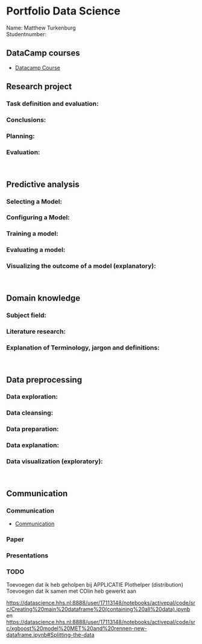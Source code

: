 # Portfolio Data Science
Name: Matthew Turkenburg  <br />
Studentnumber: 

## DataCamp courses
* [Datacamp Course]()




## Research project
### Task definition and evaluation:
### Conclusions:
### Planning:
### Evaluation:

&nbsp;
## Predictive analysis
### Selecting a Model:
### Configuring a Model:
### Training a model:
### Evaluating a model:
### Visualizing the outcome of a model (explanatory):

&nbsp;
## Domain knowledge
### Subject field:
### Literature research:
### Explanation of Terminology, jargon and definitions:

&nbsp;
## Data preprocessing 
### Data exploration:
### Data cleansing:
### Data preparation:
### Data explanation:
### Data visualization (exploratory):

&nbsp;
## Communication

### Communication
* [Communication](/Communication/Communicatie.md)
### Paper
### Presentations









### TODO
Toevoegen dat ik heb geholpen bij APPLICATIE Plothelper (distribution)
Toevoegen dat ik samen met COlin heb gewerkt aan 

https://datascience.hhs.nl:8888/user/17113148/notebooks/activepal/code/src/Creating%20main%20dataframe%20(containing%20all%20data).ipynb
en
https://datascience.hhs.nl:8888/user/17113148/notebooks/activepal/code/src/xgboost%20model%20MET%20and%20rennen-new-dataframe.ipynb#Splitting-the-data
